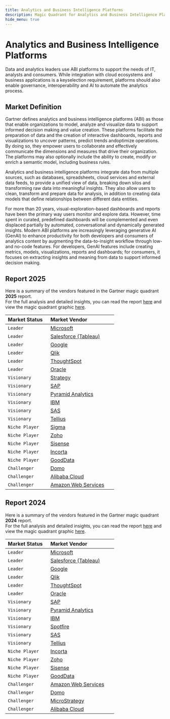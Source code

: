 ```yaml
---
title: Analytics and Business Intelligence Platforms
description: Magic Quadrant for Analytics and Business Intelligence Platforms
hide_menu: true
---
```


# Analytics and Business Intelligence Platforms

Data and analytics leaders use ABI platforms to support the needs of IT, analysts and consumers. While integration with cloud ecosystems and business applications is a keyselection requirement, platforms should also enable governance, interoperability and AI to automate the analytics process.

## Market Definition

Gartner defines analytics and business intelligence platforms (ABI) as those that enable organizations to model, analyze and visualize data to support informed decision making and value creation. These platforms facilitate the preparation of data and the creation of interactive dashboards, reports and visualizations to uncover patterns, predict trends andoptimize operations. By doing so, they empower users to collaborate and effectively communicate the dimensions and measures that drive their organization. The platforms may also optionally include the ability to create, modify or enrich a semantic model, including business rules.

Analytics and business intelligence platforms integrate data from multiple sources, such as databases, spreadsheets, cloud services and external data feeds, to provide a unified view of data, breaking down silos and transforming raw data into meaningful insights. They also allow users to clean, transform and prepare data for analysis, in addition to creating data models that define relationships between different data entities.

For more than 20 years, visual-exploration-based dashboards and reports have been the primary way users monitor and explore data. However, time spent in curated, predefined dashboards will be complemented and even displaced partially by automated, conversational and dynamically generated insights. Modern ABI platforms are increasingly leveraging generative AI (GenAI) to enhance productivity for both developers and consumers of analytics content by augmenting the data-to-insight workflow through low- and no-code features. For developers, GenAI features include creating metrics, models, visualizations, reports and dashboards; for consumers, it focuses on extracting insights and meaning from data to support informed decision making.

## Report 2025

Here is a summary of the vendors featured in the Gartner magic quadrant **2025** report. <br/>For the full analysis and detailed insights, you can read the report
<a href="/docs/2025/analytics-and-business-intelligence-platforms.pdf" target="_blank" rel="noopener noreferrer">here</a>
and view the magic quadrant graphic
<a href="/docs/2025/analytics-and-business-intelligence-platforms.png" target="_blank" rel="noopener noreferrer">here</a>.

| Market Status   | Market Vendor                                          |
| --------------- | ------------------------------------------------------ |
| `Leader`        | [Microsoft](/vendors/microsoft.md)                     |
| `Leader`        | [Salesforce (Tableau)](/vendors/salesforce.md)         |
| `Leader`        | [Google](/vendors/google.md)                           |
| `Leader`        | [Qlik](/vendors/qlik.md)                               |
| `Leader`        | [ThoughtSpot](/vendors/thoughtspot.md)                 |
| `Leader`        | [Oracle](/vendors/oracle.md)                           |
| `Visionary`     | [Strategy](/vendors/strategy.md)                       |
| `Visionary`     | [SAP](/vendors/sap.md)                                 |
| `Visionary`     | [Pyramid Analytics](/vendors/pyramid-analytics.md)     |
| `Visionary`     | [IBM](/vendors/ibm.md)                                 |
| `Visionary`     | [SAS](/vendors/sas.md)                                 |
| `Visionary`     | [Tellius](/vendors/tellius.md)                         |
| `Niche Player`  | [Sigma](/vendors/sigma.md)                             |
| `Niche Player`  | [Zoho](/vendors/zoho.md)                               |
| `Niche Player`  | [Sisense](/vendors/sisense.md)                         |
| `Niche Player`  | [Incorta](/vendors/incorta.md)                         |
| `Niche Player`  | [GoodData](/vendors/gooddata.md)                       |
| `Challenger`    | [Domo](/vendors/domo.md)                               |
| `Challenger`    | [Alibaba Cloud](/vendors/alibaba-cloud.md)             |
| `Challenger`    | [Amazon Web Services](/vendors/amazon-web-services.md) |

## Report 2024

Here is a summary of the vendors featured in the Gartner magic quadrant **2024** report. <br/>For the full analysis and detailed insights, you can read the report
<a href="/docs/2024/analytics-and-business-intelligence-platforms.pdf" target="_blank" rel="noopener noreferrer">here</a>
and view the magic quadrant graphic
<a href="/docs/2024/analytics-and-business-intelligence-platforms.png" target="_blank" rel="noopener noreferrer">here</a>.

| Market Status   | Market Vendor                                          |
| --------------- | ------------------------------------------------------ |
| `Leader`        | [Microsoft](/vendors/microsoft.md)                     |
| `Leader`        | [Salesforce (Tableau)](/vendors/salesforce.md)         |
| `Leader`        | [Google](/vendors/google.md)                           |
| `Leader`        | [Qlik](/vendors/qlik.md)                               |
| `Leader`        | [ThoughtSpot](/vendors/thoughtspot.md)                 |
| `Leader`        | [Oracle](/vendors/oracle.md)                           |
| `Visionary`     | [SAP](/vendors/sap.md)                                 |
| `Visionary`     | [Pyramid Analytics](/vendors/pyramid-analytics.md)     |
| `Visionary`     | [IBM](/vendors/ibm.md)                                 |
| `Visionary`     | [Spotfire](/vendors/spotfire.md)                       |
| `Visionary`     | [SAS](/vendors/sas.md)                                 |
| `Visionary`     | [Tellius](/vendors/tellius.md)                         |
| `Niche Player`  | [Incorta](/vendors/incorta.md)                         |
| `Niche Player`  | [Zoho](/vendors/zoho.md)                               |
| `Niche Player`  | [Sisense](/vendors/sisense.md)                         |
| `Niche Player`  | [GoodData](/vendors/gooddata.md)                       |
| `Challenger`    | [Amazon Web Services](/vendors/amazon-web-services.md) |
| `Challenger`    | [Domo](/vendors/domo.md)                               |
| `Challenger`    | [MicroStrategy](/vendors/microstrategy.md)             |
| `Challenger`    | [Alibaba Cloud](/vendors/alibaba-cloud.md)             |
